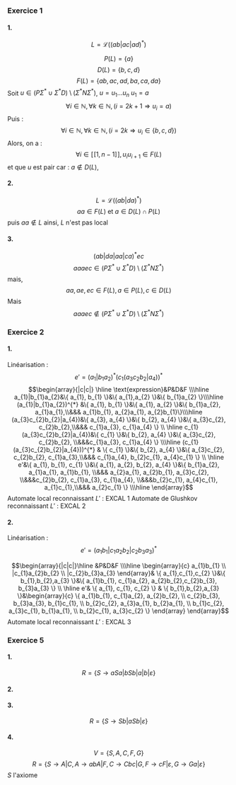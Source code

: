 ### Exercice 1
#### 1.
$$L = \mathcal{L}((ab|ac|ad)^{*})$$

$$P(L) = \{ a \}$$
$$D(L) = \{ b, c, d \}$$
$$F(L) = \{ ab, ac, ad, ba, ca, da \}$$
Soit $u \in (P \Sigma^{*} \cup \Sigma^{*}D)  \setminus (\Sigma^{*}N\Sigma^{*})$, $u = u_{1}\dots u_{n}$
$u_{1} = a$
$$\forall i \in \mathbb{N}, \forall k \in \mathbb{N}, (i = 2k+1 \Rightarrow u_{i}=a)$$
Puis :
$$\forall i \in \mathbb{N}, \forall k\in \mathbb{N}, (i = 2k \Rightarrow u_{i} \in \{ b, c, d \})$$
Alors, on a :
$$\forall i \in [\![1, n-1]\!], u_{i}u_{i+1} \in F(L)$$
et que $u$ est pair car : $a \not\in D(L)$, 

#### 2.
$$L = \mathcal{L}((ab|da)^{*})$$
$$aa \in F(L) \text{ et } a \in D(L)\cap P(L)$$
puis $aa\not\in L$ ainsi, $L$ n'est pas local

#### 3.
$$(ab|da|aa|ca)^{*}ec$$
$$aaaec \in (P \Sigma^{*} \cup \Sigma^{*}D)  \setminus (\Sigma^{*}N\Sigma^{*})$$
mais, 
$$aa, ae, ec \in F(L), a \in P(L), c \in D(L)$$
Mais
$$aaaec \not\in  (P \Sigma^{*} \cup \Sigma^{*}D)  \setminus (\Sigma^{*}N\Sigma^{*})$$

### Exercice 2
#### 1.
Linéarisation : 
$$e' = (a_{1} | b_{1}a_{2})^{*}(c_{1}(a_{3}c_{2}b_{2}|a_{4}))^{*}$$
$$\begin{array}{|c|c|}
\hline \text{expression}&P&D&F \\\hline
a_{1}|b_{1}a_{2}&\{ a_{1}, b_{1} \}&\{ a_{1},a_{2} \}&\{ b_{1}a_{2}  \}\\\hline
(a_{1}|b_{1}a_{2})^{*} &\{ a_{1}, b_{1} \}&\{ a_{1}, a_{2} \}&\{ b_{1}a_{2}, a_{1}a_{1},\\&&& a_{1}b_{1}, a_{2}a_{1}, a_{2}b_{1}\}\\\hline
(a_{3}c_{2}b_{2}|a_{4})&\{ a_{3}, a_{4} \}&\{ b_{2}, a_{4} \}&\{ a_{3}c_{2}, c_{2}b_{2},\\&&& c_{1}a_{3}, c_{1}a_{4} \} \\ \hline
c_{1}(a_{3}c_{2}b_{2}|a_{4})&\{ c_{1} \}&\{ b_{2}, a_{4} \}&\{ a_{3}c_{2}, c_{2}b_{2}, \\&&&c_{1}a_{3}, c_{1}a_{4} \} \\\hline
(c_{1}(a_{3}c_{2}b_{2}|a_{4}))^{*} & \{ c_{1} \}&\{ b_{2}, a_{4} \}&\{ a_{3}c_{2}, c_{2}b_{2}, c_{1}a_{3},\\&&& c_{1}a_{4}, b_{2}c_{1}, a_{4}c_{1} \} \\
\hline 
e'&\{ a_{1}, b_{1}, c_{1} \}&\{ a_{1}, a_{2}, b_{2}, a_{4} \}&\{ b_{1}a_{2}, a_{1}a_{1}, a_{1}b_{1}, \\&&& a_{2}a_{1}, a_{2}b_{1}, a_{3}c_{2}, \\&&&c_{2}b_{2}, c_{1}a_{3}, c_{1}a_{4}, \\&&&b_{2}c_{1}, a_{4}c_{1}, a_{1}c_{1},\\&&& a_{2}c_{1} \} \\\hline
\end{array}$$
Automate local reconnaissant $L'$ : EXCAL 1
Automate de Glushkov reconnaissant $L'$ : EXCAL 2


#### 2.
Linéarisation : 
$$e' = (a_{1}b_{1}|c_{1}a_{2}b_{2}|c_{2}b_{3}a_{3})^{*}$$

$$\begin{array}{|c|c|}\hline
&P&D&F \\\hline
\begin{array}{c}
a_{1}b_{1} \\
|c_{1}a_{2}b_{2} \\
|c_{2}b_{3}a_{3}
\end{array}& \{ a_{1},c_{1},c_{2} \}&\{ b_{1},b_{2},a_{3} \}&\{ a_{1}b_{1}, c_{1}a_{2}, a_{2}b_{2},c_{2}b_{3}, b_{3}a_{3} \} \\ \hline
e'& \{ a_{1}, c_{1}, c_{2} \} & \{ b_{1},b_{2},a_{3} \}&\begin{array}{c}
\{ a_{1}b_{1}, c_{1}a_{2}, a_{2}b_{2}, \\
c_{2}b_{3}, b_{3}a_{3}, b_{1}c_{1}, \\
b_{2}c_{2}, a_{3}a_{1}, b_{2}a_{1},  \\
b_{1}c_{2}, a_{3}c_{1}, b_{1}a_{1}, \\
b_{2}c_{1}, a_{3}c_{2} \}
\end{array}
\end{array}$$
Automate local reconnaissant $L'$ : EXCAL 3


### Exercice 5
#### 1.
$$R = \{ S \to aSa | bSb | a | b | \varepsilon \}$$

#### 2.

#### 3.
$$R = \{ S \to Sb | aSb | \varepsilon \}$$

#### 4.
$$V = \{ S, A, C, F, G \}$$
$$R = \{ S \to A | C, A \to abA | F , C \to Cbc | G , F \to cF | \varepsilon, G \to Ga | \varepsilon\}$$
$S$ l'axiome

